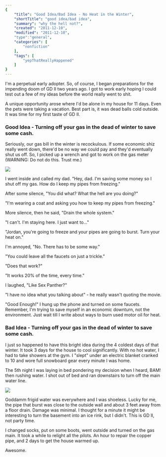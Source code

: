 ```yaml
---
{
    "title": "Good Idea/Bad Idea - No Heat in the Winter",
    "shortTitle": "good idea/bad idea",
    "summary": "why the hell not?",
    "created": "2011-12-10",
    "modified": "2011-12-10",
    "type":"general",
    "categories": [
        "nonfiction"
    ],
    "tags": [
        "yepThatReallyHappened"
    ]
}
---
```

I'm a perpetual early adopter. So, of course, I began preparations for
the impending doom of GD II two years ago. I got to work early hoping I
could test out a few of my ideas before the world really went to shit.

A unique opportunity arose where I'd be alone in my house for 11 days.
Even the pets were taking a vacation. Best part is, it was dead balls
cold outside. It was time for my first taste of GD II.

### Good Idea - Turning off your gas in the dead of winter to save some cash.

Seriously, our gas bill in the winter is recockulous. If some economic
shiz really went down, there'd be no way we could pay and they'd
eventually shut us off. So, I picked up a wrench and got to work on the
gas meter (WARNING: Do not do this. Trust me.)

![](/media/gasMeter.jpg)

I went inside and called my dad. "Hey, dad. I'm saving some money so I
shut off my gas. How do I keep my pipes from freezing."

After some silence, "You did what? What the hell are you doing?"

"I'm wearing a coat and asking you how to keep my pipes from freezing."

More silence, then he said, "Drain the whole system."

"I can't. I'm staying here. I just want to..."

"Jordan, you're going to freeze and your pipes are going to burst. Turn
your heat on."

I'm annoyed, "No. There has to be some way."

"You could leave all the faucets on just a trickle."

"Does that work?"

"It works 20% of the time, every time."

I laughed, "Like Sex Panther?"

"I have no idea what you talking about" - he really wasn't quoting the
movie.

"Good Enough!" I hung up the phone and turned on some faucets. Remember,
I'm trying to save myself in an economic downturn, not the environment.
Just wait till I write about ways to burn used motor oil for heat.

### Bad Idea - Turning off your gas in the dead of winter to save some cash.

I just so happened to have this bright idea during the 4 coldest days of
that winter. It took 3 days for the house to cool significantly. With no
hot water, I had to take showers at the gym. I "slept" under an electric
blanket cranked to 10 and wore full snowboard gear every minute I was
home.

The 5th night I was laying in bed pondering my decision when I heard,
BAM! then rushing water. I shot out of bed and ran downstairs to turn
off the main water line.

![](/media/brokenWaterPipe.jpg)

Goddamm frigid water was everywhere and I was shoeless. Lucky for me,
the pipe that burst was close to the outside wall and about 3 feet away
from a floor drain. Damage was minimal. I thought for a minute it might
be interesting to turn the basement into an ice rink, but I didn't. This
is GD II, not party time.

I changed socks, put on some boots, went outside and turned on the gas
main. It took a while to relight all the pilots. An hour to repair the
copper pipe, and 2 days to get the house warmed up.

Awesome.
